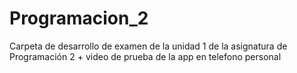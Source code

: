 # Programacion_2
Carpeta de desarrollo de examen de la unidad 1 de la asignatura de Programación 2 + video de prueba de la app en telefono personal
